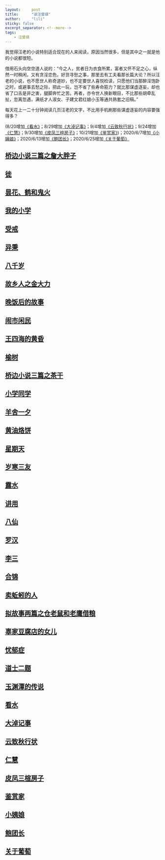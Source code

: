 ```yaml
---
layout:     post
title:      "读汪曾祺"
author:     "lili"
sticky: false
excerpt_separator: <!--more-->
tags:
    - 汪曾祺
---
```


 我觉得汪老的小说特别适合现在的人来阅读，原因当然很多，但是其中之一就是他的小说都很短。

借用石头向空空道人说的：“今之人，贫者日为衣食所累，富者又怀不足之心，纵然一时稍闲，又有贪淫恋色，好货寻愁之事，那里去有工夫看那长篇大论？所以汪老的小说，也不愿世人称奇道妙，也不定要世人喜悦检读，只愿他们当那醉淫饱卧之时，或避事去愁之际，把此一玩，岂不省了些寿命筋力？就比那谋虚逐妄，却也省了口舌是非之害，腿脚奔忙之苦。再者，亦令世人换新眼目，不比那些胡牵乱扯，忽离忽遇，满纸才人淑女、子建文君红娘小玉等通共熟套之旧稿。” 

每天花上一二十分钟阅读几页汪老的文字，不比用手机刷那些谋虚逐妄的内容要强得多？

<span class='zz'>(8/20增加[《看水》](/wang/kanshui)；8/29增加[《大淖记事》](/wang/danaojishi)；9/4增加[《云致秋行状》](/wang/yunzhiqiuxingzhuang)；9/24增加[《仁慧》](/wang/renhui)；9/30增加[《皮凤三楦房子》](/wang/pifengsanxuanfangzi)；10/21增加[《鉴赏家》](/wang/jianshangjia))；2020/6/7增加[《小姨娘》](/wang/xiaoyiniang)；2020/6/13增加[《鲍团长》](/wang/baotuanzhang)；2020/6/25增加[《关于葡萄》](/wang/guanyuputao)</span>

 <!--more-->



## [桥边小说三篇之詹大胖子](/wang/zhan)


## [徙](/wang/xi)


## [昙花、鹤和鬼火](/wang/tanhua)

## [我的小学](/wang/xiaoxue)

## [受戒](/wang/shoujie)

## [异秉](/wang/yibing)

## [八千岁](/wang/baqiansui)

## [故乡人之金大力](/wang/jindali)

## [晚饭后的故事](/wang/wanfanhoudegushi)

## [闹市闲民](/wang/naoshixianmin)

## [王四海的黄昏](/wang/wangsihaidehuanghun)

## [榆树](/wang/yushu)

## [桥边小说三篇之茶干](/wang/chagan)

## [小学同学](/wang/xiaoxuetongxue)

## [羊舍一夕](/wang/yangsheyixi)

## [黄油烙饼](/wang/huangyoulaobing)

## [星期天](/wang/xingqitian)

## [岁寒三友](/wang/suihansanyou)

## [露水](/wang/lushui)


## [讲用](/wang/jiangyong)

## [八仙](/wang/baxian)

## [罗汉](/wang/luohan)

## [李三](/wang/lisan)


## [合锦](/wang/hejin)

## [卖蚯蚓的人](/wang/maiqiuyinderen)

## [拟故事两篇之仓老鼠和老鹰借粮](/wang/canglaoshu)

## [辜家豆腐店的女儿](/wang/gujia)

## [忧郁症](/wang/youyuzheng)

## [道士二题](/wang/daoshierti)

## [玉渊潭的传说](/wang/yuyuantandechuanshuo)

## [看水](/wang/kanshui)

## [大淖记事](/wang/danaojishi)

## [云致秋行状](/wang/yunzhiqiuxingzhuang)

## [仁慧](/wang/renhui)

## [皮凤三楦房子](/wang/pifengsanxuanfangzi)

## [鉴赏家](/wang/jianshangjia)

## [小姨娘](/wang/xiaoyiniang)

## [鲍团长](/wang/baotuanzhang)

## [关于葡萄](/wang/guanyuputao)
